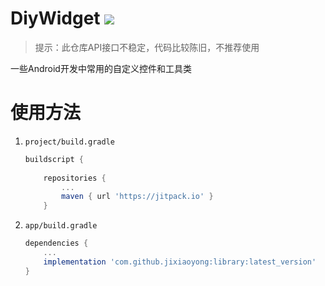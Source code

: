 # DiyWidget [![](https://jitpack.io/v/jixiaoyong/library.svg)](https://jitpack.io/#jixiaoyong/library)

> 提示：此仓库API接口不稳定，代码比较陈旧，不推荐使用

一些Android开发中常用的自定义控件和工具类

# 使用方法

1. `project/build.gradle`

   ```groovy
   buildscript {
       
       repositories {
           ...
           maven { url 'https://jitpack.io' }
       }
   ```

2. `app/build.gradle`

   ```groovy
   dependencies {
       ...
       implementation 'com.github.jixiaoyong:library:latest_version'
   }
   ```

